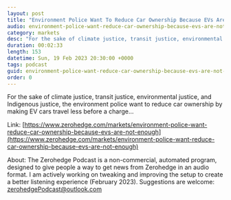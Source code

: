 ```yaml
---
layout: post
title: "Environment Police Want To Reduce Car Ownership Because EVs Are Not Enough"
audio: environment-police-want-reduce-car-ownership-because-evs-are-not-enough-0
category: markets
desc: "For the sake of climate justice, transit justice, environmental justice, and Indigenous justice, the environment police want to reduce car ownership by making EV cars travel less before a charge..."
duration: 00:02:33
length: 153
datetime: Sun, 19 Feb 2023 20:30:00 +0000
tags: podcast
guid: environment-police-want-reduce-car-ownership-because-evs-are-not-enough-0
order: 0
---
```

For the sake of climate justice, transit justice, environmental justice, and Indigenous justice, the environment police want to reduce car ownership by making EV cars travel less before a charge...

Link: [https://www.zerohedge.com/markets/environment-police-want-reduce-car-ownership-because-evs-are-not-enough](https://www.zerohedge.com/markets/environment-police-want-reduce-car-ownership-because-evs-are-not-enough)

About: The Zerohedge Podcast is a non-commercial, automated program, designed to give people a way to get news from Zerohedge in an audio format.  I am actively working on tweaking and improving the setup to create a better listening experience (February 2023).  Suggestions are welcome: [zerohedgePodcast@outlook.com](mailto:zerohedgePodcast@outlook.com)